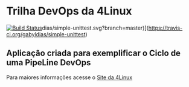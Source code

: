 # Trilha DevOps da 4Linux

<!-- Altere a Flag abaixo com sua URL do Travis -->
[![Build Status](https://travis-ci.org/eduardollcouto/DevOpsLab-HelloWorld.svg?branch=master)](https://travis-ci.org/eduardollcouto/DevOpsLab-HelloWorld)dias/simple-unittest.svg?branch=master)](https://travis-ci.org/gabyldias/simple-unittest)

## Aplicação criada para exemplificar o Ciclo de uma PipeLine DevOps


Para maiores informações acesse o [Site da 4Linux](https://www.4linux.com.br/cursos/devops)
